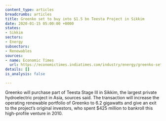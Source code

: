 ```yaml
---
content_type: articles
breadcrumbs: articles
title: Greenko set to buy into $1.5 bn Teesta Project in Sikkim
date: 2020-01-15 05:00:00 +0000
states:
- Sikkim
sectors:
- Energy
subsectors:
- Renewables
sources:
- name: Economic Times
  url: https://economictimes.indiatimes.com/industry/energy/greenko-set-to-buy-into-1-5-bn-teesta-project-in-sikkim/articleshow/73147719.cms
details: []
is_analysis: false

---
```

Greenko will purchase part of Teesta Stage III in Sikkim, the largest private hydroelectric project in Asia, sources said. The transaction will increase the operating renewable portfolio of Greenko to 6.2 gigawatts and give an exit to the project’s original investors, who spent $425 million to bankroll this high-profile venture in 2010.

[](https://www.cogitasia.com/#twitter "Twitter")